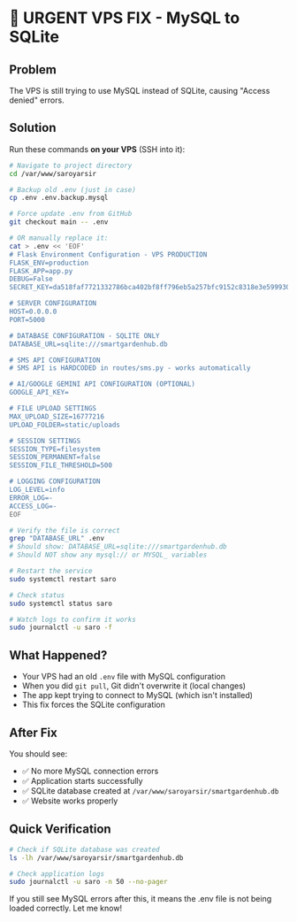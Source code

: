 # 🚨 URGENT VPS FIX - MySQL to SQLite

## Problem
The VPS is still trying to use MySQL instead of SQLite, causing "Access denied" errors.

## Solution
Run these commands **on your VPS** (SSH into it):

```bash
# Navigate to project directory
cd /var/www/saroyarsir

# Backup old .env (just in case)
cp .env .env.backup.mysql

# Force update .env from GitHub
git checkout main -- .env

# OR manually replace it:
cat > .env << 'EOF'
# Flask Environment Configuration - VPS PRODUCTION
FLASK_ENV=production
FLASK_APP=app.py
DEBUG=False
SECRET_KEY=da518faf7721332786bca402bf8ff796eb5a257bfc9152c8318e3e599930b52c

# SERVER CONFIGURATION
HOST=0.0.0.0
PORT=5000

# DATABASE CONFIGURATION - SQLITE ONLY
DATABASE_URL=sqlite:///smartgardenhub.db

# SMS API CONFIGURATION
# SMS API is HARDCODED in routes/sms.py - works automatically

# AI/GOOGLE GEMINI API CONFIGURATION (OPTIONAL)
GOOGLE_API_KEY=

# FILE UPLOAD SETTINGS
MAX_UPLOAD_SIZE=16777216
UPLOAD_FOLDER=static/uploads

# SESSION SETTINGS
SESSION_TYPE=filesystem
SESSION_PERMANENT=false
SESSION_FILE_THRESHOLD=500

# LOGGING CONFIGURATION
LOG_LEVEL=info
ERROR_LOG=-
ACCESS_LOG=-
EOF

# Verify the file is correct
grep "DATABASE_URL" .env
# Should show: DATABASE_URL=sqlite:///smartgardenhub.db
# Should NOT show any mysql:// or MYSQL_ variables

# Restart the service
sudo systemctl restart saro

# Check status
sudo systemctl status saro

# Watch logs to confirm it works
sudo journalctl -u saro -f
```

## What Happened?
- Your VPS had an old `.env` file with MySQL configuration
- When you did `git pull`, Git didn't overwrite it (local changes)
- The app kept trying to connect to MySQL (which isn't installed)
- This fix forces the SQLite configuration

## After Fix
You should see:
- ✅ No more MySQL connection errors
- ✅ Application starts successfully
- ✅ SQLite database created at `/var/www/saroyarsir/smartgardenhub.db`
- ✅ Website works properly

## Quick Verification
```bash
# Check if SQLite database was created
ls -lh /var/www/saroyarsir/smartgardenhub.db

# Check application logs
sudo journalctl -u saro -n 50 --no-pager
```

If you still see MySQL errors after this, it means the .env file is not being loaded correctly. Let me know!
